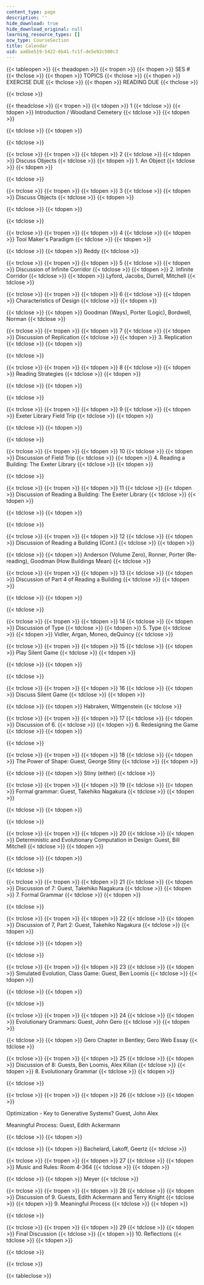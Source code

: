 ```yaml
---
content_type: page
description: ''
hide_download: true
hide_download_original: null
learning_resource_types: []
ocw_type: CourseSection
title: Calendar
uid: aa6be519-5422-6b41-fc1f-de5e92c500c3
---
```


{{< tableopen >}}
{{< theadopen >}}
{{< tropen >}}
{{< thopen >}}
SES #
{{< thclose >}}
{{< thopen >}}
TOPICS
{{< thclose >}}
{{< thopen >}}
EXERCISE DUE
{{< thclose >}}
{{< thopen >}}
READING DUE
{{< thclose >}}

{{< trclose >}}

{{< theadclose >}}
{{< tropen >}}
{{< tdopen >}}
1
{{< tdclose >}}
{{< tdopen >}}
Introduction / Woodland Cemetery
{{< tdclose >}}
{{< tdopen >}}

{{< tdclose >}}
{{< tdopen >}}

{{< tdclose >}}

{{< trclose >}}
{{< tropen >}}
{{< tdopen >}}
2
{{< tdclose >}}
{{< tdopen >}}
Discuss Objects
{{< tdclose >}}
{{< tdopen >}}
1\. An Object
{{< tdclose >}}
{{< tdopen >}}

{{< tdclose >}}

{{< trclose >}}
{{< tropen >}}
{{< tdopen >}}
3
{{< tdclose >}}
{{< tdopen >}}
Discuss Objects
{{< tdclose >}}
{{< tdopen >}}

{{< tdclose >}}
{{< tdopen >}}

{{< tdclose >}}

{{< trclose >}}
{{< tropen >}}
{{< tdopen >}}
4
{{< tdclose >}}
{{< tdopen >}}
Tool Maker's Paradigm
{{< tdclose >}}
{{< tdopen >}}

{{< tdclose >}}
{{< tdopen >}}
Reddy
{{< tdclose >}}

{{< trclose >}}
{{< tropen >}}
{{< tdopen >}}
5
{{< tdclose >}}
{{< tdopen >}}
Discussion of Infinite Corridor
{{< tdclose >}}
{{< tdopen >}}
2\. Infinite Corridor
{{< tdclose >}}
{{< tdopen >}}
Lyford, Jacobs, Durrell, Mitchell
{{< tdclose >}}

{{< trclose >}}
{{< tropen >}}
{{< tdopen >}}
6
{{< tdclose >}}
{{< tdopen >}}
Characteristics of Design
{{< tdclose >}}
{{< tdopen >}}

{{< tdclose >}}
{{< tdopen >}}
Goodman (Ways), Porter (Logic), Bordwell, Norman
{{< tdclose >}}

{{< trclose >}}
{{< tropen >}}
{{< tdopen >}}
7
{{< tdclose >}}
{{< tdopen >}}
Discussion of Replication
{{< tdclose >}}
{{< tdopen >}}
3\. Replication
{{< tdclose >}}
{{< tdopen >}}

{{< tdclose >}}

{{< trclose >}}
{{< tropen >}}
{{< tdopen >}}
8
{{< tdclose >}}
{{< tdopen >}}
Reading Strategies
{{< tdclose >}}
{{< tdopen >}}

{{< tdclose >}}
{{< tdopen >}}

{{< tdclose >}}

{{< trclose >}}
{{< tropen >}}
{{< tdopen >}}
9
{{< tdclose >}}
{{< tdopen >}}
Exeter Library Field Trip
{{< tdclose >}}
{{< tdopen >}}

{{< tdclose >}}
{{< tdopen >}}

{{< tdclose >}}

{{< trclose >}}
{{< tropen >}}
{{< tdopen >}}
10
{{< tdclose >}}
{{< tdopen >}}
Discussion of Field Trip
{{< tdclose >}}
{{< tdopen >}}
4\. Reading a Building: The Exeter Library
{{< tdclose >}}
{{< tdopen >}}

{{< tdclose >}}

{{< trclose >}}
{{< tropen >}}
{{< tdopen >}}
11
{{< tdclose >}}
{{< tdopen >}}
Discussion of Reading a Building: The Exeter Library
{{< tdclose >}}
{{< tdopen >}}

{{< tdclose >}}
{{< tdopen >}}

{{< tdclose >}}

{{< trclose >}}
{{< tropen >}}
{{< tdopen >}}
12
{{< tdclose >}}
{{< tdopen >}}
Discussion of Reading a Building (Cont.)
{{< tdclose >}}
{{< tdopen >}}

{{< tdclose >}}
{{< tdopen >}}
Anderson (Volume Zero), Ronner, Porter (Re-reading), Goodman (How Buildings Mean)
{{< tdclose >}}

{{< trclose >}}
{{< tropen >}}
{{< tdopen >}}
13
{{< tdclose >}}
{{< tdopen >}}
Discussion of Part 4 of Reading a Building
{{< tdclose >}}
{{< tdopen >}}

{{< tdclose >}}
{{< tdopen >}}

{{< tdclose >}}

{{< trclose >}}
{{< tropen >}}
{{< tdopen >}}
14
{{< tdclose >}}
{{< tdopen >}}
Discussion of Type
{{< tdclose >}}
{{< tdopen >}}
5\. Type
{{< tdclose >}}
{{< tdopen >}}
Vidler, Argan, Moneo, deQuincy
{{< tdclose >}}

{{< trclose >}}
{{< tropen >}}
{{< tdopen >}}
15
{{< tdclose >}}
{{< tdopen >}}
Play Silent Game
{{< tdclose >}}
{{< tdopen >}}

{{< tdclose >}}
{{< tdopen >}}

{{< tdclose >}}

{{< trclose >}}
{{< tropen >}}
{{< tdopen >}}
16
{{< tdclose >}}
{{< tdopen >}}
Discuss Silent Game
{{< tdclose >}}
{{< tdopen >}}

{{< tdclose >}}
{{< tdopen >}}
Habraken, Wittgenstein
{{< tdclose >}}

{{< trclose >}}
{{< tropen >}}
{{< tdopen >}}
17
{{< tdclose >}}
{{< tdopen >}}
Discussion of 6.
{{< tdclose >}}
{{< tdopen >}}
6\. Redesigning the Game
{{< tdclose >}}
{{< tdopen >}}

{{< tdclose >}}

{{< trclose >}}
{{< tropen >}}
{{< tdopen >}}
18
{{< tdclose >}}
{{< tdopen >}}
The Power of Shape: Guest, George Stiny
{{< tdclose >}}
{{< tdopen >}}

{{< tdclose >}}
{{< tdopen >}}
Stiny (either)
{{< tdclose >}}

{{< trclose >}}
{{< tropen >}}
{{< tdopen >}}
19
{{< tdclose >}}
{{< tdopen >}}
Formal grammar: Guest, Takehiko Nagakura
{{< tdclose >}}
{{< tdopen >}}

{{< tdclose >}}
{{< tdopen >}}

{{< tdclose >}}

{{< trclose >}}
{{< tropen >}}
{{< tdopen >}}
20
{{< tdclose >}}
{{< tdopen >}}
Deterministic and Evolutionary Computation in Design: Guest, Bill Mitchell
{{< tdclose >}}
{{< tdopen >}}

{{< tdclose >}}
{{< tdopen >}}

{{< tdclose >}}

{{< trclose >}}
{{< tropen >}}
{{< tdopen >}}
21
{{< tdclose >}}
{{< tdopen >}}
Discussion of 7: Guest, Takehiko Nagakura
{{< tdclose >}}
{{< tdopen >}}
7\. Formal Grammar
{{< tdclose >}}
{{< tdopen >}}

{{< tdclose >}}

{{< trclose >}}
{{< tropen >}}
{{< tdopen >}}
22
{{< tdclose >}}
{{< tdopen >}}
Discussion of 7, Part 2: Guest, Takehiko Nagakura
{{< tdclose >}}
{{< tdopen >}}

{{< tdclose >}}
{{< tdopen >}}

{{< tdclose >}}

{{< trclose >}}
{{< tropen >}}
{{< tdopen >}}
23
{{< tdclose >}}
{{< tdopen >}}
Simulated Evolution, Class Game: Guest, Ben Loomis
{{< tdclose >}}
{{< tdopen >}}

{{< tdclose >}}
{{< tdopen >}}

{{< tdclose >}}

{{< trclose >}}
{{< tropen >}}
{{< tdopen >}}
24
{{< tdclose >}}
{{< tdopen >}}
Evolutionary Grammars: Guest, John Gero
{{< tdclose >}}
{{< tdopen >}}

{{< tdclose >}}
{{< tdopen >}}
Gero Chapter in Bentley; Gero Web Essay
{{< tdclose >}}

{{< trclose >}}
{{< tropen >}}
{{< tdopen >}}
25
{{< tdclose >}}
{{< tdopen >}}
Discussion of 8: Guests, Ben Loomis, Alex Kilian
{{< tdclose >}}
{{< tdopen >}}
8\. Evolutionary Grammar
{{< tdclose >}}
{{< tdopen >}}

{{< tdclose >}}

{{< trclose >}}
{{< tropen >}}
{{< tdopen >}}
26
{{< tdclose >}}
{{< tdopen >}}


Optimization - Key to Generative Systems? Guest, John Alex

Meaningful Process: Guest, Edith Ackermann


{{< tdclose >}}
{{< tdopen >}}

{{< tdclose >}}
{{< tdopen >}}
Bachelard, Lakoff, Geertz
{{< tdclose >}}

{{< trclose >}}
{{< tropen >}}
{{< tdopen >}}
27
{{< tdclose >}}
{{< tdopen >}}
Music and Rules: Room 4-364
{{< tdclose >}}
{{< tdopen >}}

{{< tdclose >}}
{{< tdopen >}}
Meyer
{{< tdclose >}}

{{< trclose >}}
{{< tropen >}}
{{< tdopen >}}
28
{{< tdclose >}}
{{< tdopen >}}
Discussion of 9. Guests, Edith Ackermann and Terry Knight
{{< tdclose >}}
{{< tdopen >}}
9\. Meaningful Process
{{< tdclose >}}
{{< tdopen >}}

{{< tdclose >}}

{{< trclose >}}
{{< tropen >}}
{{< tdopen >}}
29
{{< tdclose >}}
{{< tdopen >}}
Final Discussion
{{< tdclose >}}
{{< tdopen >}}
10\. Reflections
{{< tdclose >}}
{{< tdopen >}}

{{< tdclose >}}

{{< trclose >}}

{{< tableclose >}}